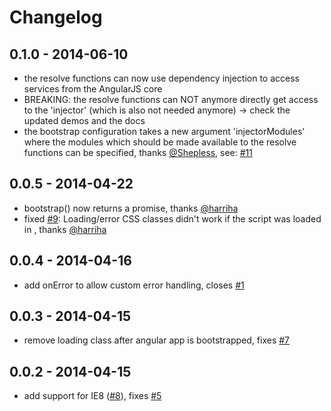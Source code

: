 # Changelog

## 0.1.0 - 2014-06-10
- the resolve functions can now use dependency injection to access services from the AngularJS core
- BREAKING: the resolve functions can NOT anymore directly get access to the 'injector' (which is also not needed anymore) -> check the updated demos and the docs
- the bootstrap configuration takes a new argument 'injectorModules' where the modules which should be made available to the resolve functions can be specified, thanks [@Shepless](https://github.com/Shepless), see: [#11](https://github.com/philippd/angular-deferred-bootstrap/pull/11)

## 0.0.5 - 2014-04-22
- bootstrap() now returns a promise, thanks [@harriha](https://github.com/harriha)
- fixed [#9](https://github.com/philippd/angular-deferred-bootstrap/issues/9): Loading/error CSS classes didn't work if the script was loaded in <head>, thanks [@harriha](https://github.com/harriha)

## 0.0.4 - 2014-04-16
- add onError to allow custom error handling, closes [#1](https://github.com/philippd/angular-deferred-bootstrap/issues/1)

## 0.0.3 - 2014-04-15
- remove loading class after angular app is bootstrapped, fixes [#7](https://github.com/philippd/angular-deferred-bootstrap/issues/7)

## 0.0.2 - 2014-04-15
- add support for IE8 ([#8](https://github.com/philippd/angular-deferred-bootstrap/pull/6)), fixes [#5](https://github.com/philippd/angular-deferred-bootstrap/issues/5)
